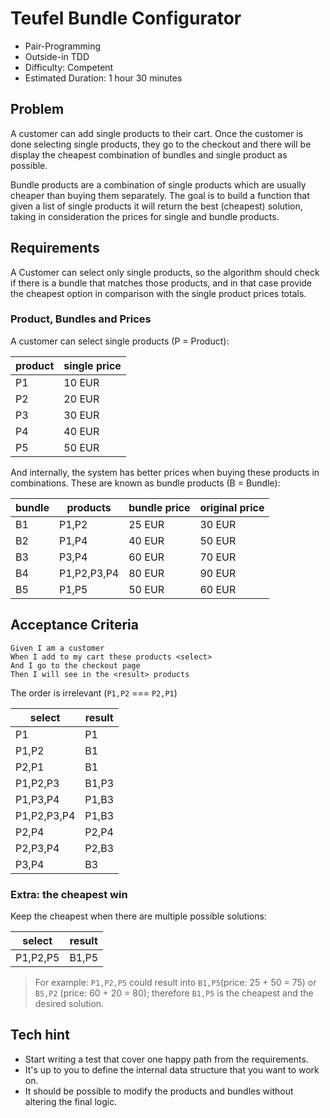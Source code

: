 # Teufel Bundle Configurator

- Pair-Programming
- Outside-in TDD
- Difficulty: Competent
- Estimated Duration: 1 hour 30 minutes

## Problem

A customer can add single products to their cart. Once the customer is done selecting single products, they go to the
checkout and there will be display the cheapest combination of bundles and single product as possible.

Bundle products are a combination of single products which are usually cheaper than buying them separately. The goal is
to build a function that given a list of single products it will return the best (cheapest) solution, taking in
consideration the prices for single and bundle products.

## Requirements

A Customer can select only single products, so the algorithm should check if there is a bundle that matches those
products, and in that case provide the cheapest option in comparison with the single product prices totals.

### Product, Bundles and Prices

A customer can select single products (P = Product):

| product | single price |
|---------|--------------|
| P1      | 10 EUR       |
| P2      | 20 EUR       |
| P3      | 30 EUR       |
| P4      | 40 EUR       |
| P5      | 50 EUR       |

And internally, the system has better prices when buying these products in combinations. These are known as bundle
products (B = Bundle):

| bundle | products    | bundle price | original price |
|--------|-------------|--------------|----------------|
| B1     | P1,P2       | 25 EUR       | 30 EUR         |
| B2     | P1,P4       | 40 EUR       | 50 EUR         |
| B3     | P3,P4       | 60 EUR       | 70 EUR         |
| B4     | P1,P2,P3,P4 | 80 EUR       | 90 EUR         |
| B5     | P1,P5       | 50 EUR       | 60 EUR         |

## Acceptance Criteria

```gherkin
Given I am a customer
When I add to my cart these products <select>
And I go to the checkout page
Then I will see in the <result> products
```

The order is irrelevant (`P1,P2` === `P2,P1`)

| select      | result         |
|-------------|----------------|
| P1          | P1             |
| P1,P2       | B1             |
| P2,P1       | B1             |
| P1,P2,P3    | B1,P3          |
| P1,P3,P4    | P1,B3          |
| P1,P2,P3,P4 | P1,B3          |
| P2,P4       | P2,P4          |
| P2,P3,P4    | P2,B3          |
| P3,P4       | B3             |

### Extra: the cheapest win

Keep the cheapest when there are multiple possible solutions:

| select   | result |
|----------|--------|
| P1,P2,P5 | B1,P5  |

> For example: `P1,P2,P5` could result into `B1,P5`(price: 25 + 50 = 75) or `B5,P2` (price: 60 + 20 = 80);
> therefore `B1,P5` is the cheapest and the desired solution.

## Tech hint

- Start writing a test that cover one happy path from the requirements.
- It's up to you to define the internal data structure that you want to work on.
- It should be possible to modify the products and bundles without altering the final logic.
